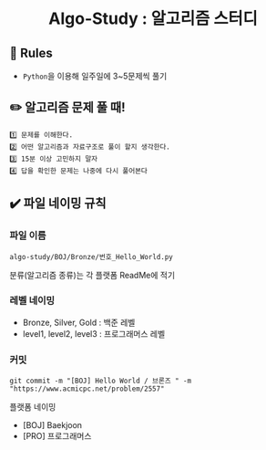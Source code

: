 <h1 align="center">
 Algo-Study : 알고리즘 스터디
</h1>


## 📖 Rules
- `Python`을 이용해 일주일에 3~5문제씩 풀기



## ✏️ 알고리즘 문제 풀 때!
```
1️⃣ 문제를 이해한다.
2️⃣ 어떤 알고리즘과 자료구조로 풀이 할지 생각한다.
3️⃣ 15분 이상 고민하지 말자
4️⃣ 답을 확인한 문제는 나중에 다시 풀어본다
```

## ✔️ 파일 네이밍 규칙 
### 파일 이름 
```
algo-study/BOJ/Bronze/번호_Hello_World.py 
```
분류(알고리즘 종류)는 각 플랫폼 ReadMe에 적기

### 레벨 네이밍 
- Bronze, Silver, Gold : 백준 레벨 
- level1, level2, level3 : 프로그래머스 레벨 


### 커밋 
```
git commit -m "[BOJ] Hello World / 브론즈 " -m "https://www.acmicpc.net/problem/2557"
```
플랫폼 네이밍 
- [BOJ] Baekjoon
- [PRO] 프로그래머스

